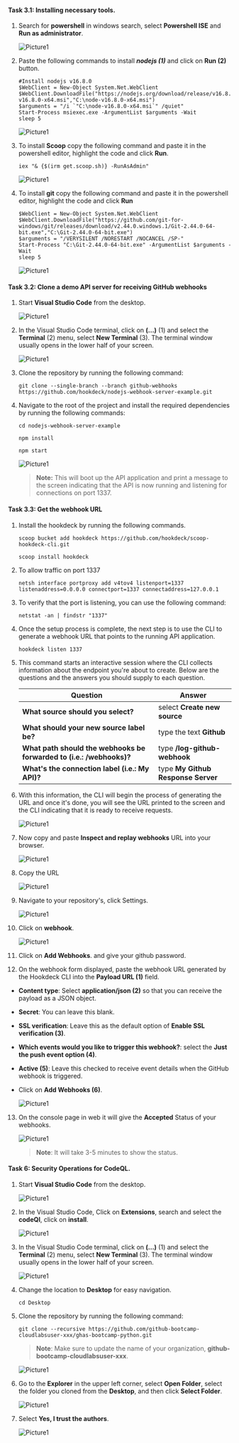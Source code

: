 #### Task 3.1: Installing necessary tools.

1. Search for **powershell** in windows search, select **Powershell ISE** and **Run as administrator**.

    ![Picture1](./images/powershell.png)
   
1. Paste the following commands to install ***nodejs (1)*** and click on **Run (2)** button.

     ```
    #Install nodejs v16.8.0
    $WebClient = New-Object System.Net.WebClient
    $WebClient.DownloadFile("https://nodejs.org/download/release/v16.8.0/node-v16.8.0-x64.msi","C:\node-v16.8.0-x64.msi")
    $arguments = "/i `"C:\node-v16.8.0-x64.msi`" /quiet"
    Start-Process msiexec.exe -ArgumentList $arguments -Wait
    sleep 5
      ```

    ![Picture1](./images/nodejs1.png)

1. To install **Scoop** copy the following command and paste it in the powershell editor, highlight the code and click **Run**.

      ```
      iex "& {$(irm get.scoop.sh)} -RunAsAdmin"
      ```

     ![Picture1](./images/g5a.png)

1. To install **git** copy the following command and paste it in the powershell editor, highlight the code and click **Run**

      ```
      $WebClient = New-Object System.Net.WebClient
      $WebClient.DownloadFile("https://github.com/git-for-windows/git/releases/download/v2.44.0.windows.1/Git-2.44.0-64-bit.exe","C:\Git-2.44.0-64-bit.exe")
      $arguments = "/VERYSILENT /NORESTART /NOCANCEL /SP-"
      Start-Process "C:\Git-2.44.0-64-bit.exe" -ArgumentList $arguments -Wait
      sleep 5
      ```

      ![Picture1](./images/g5b.png)

#### Task 3.2: Clone a demo API server for receiving GitHub webhooks

1. Start **Visual Studio Code** from the desktop.

    ![Picture1](./images/vscode1.jpg)

1. In the Visual Studio Code terminal, click on **(...)** (1) and select the **Terminal** (2) menu, select **New Terminal** (3). The terminal window usually opens in the lower half of your screen.

    ![Picture1](./images/terminal.png)
    
1. Clone the repository by running the following command:

      ```
      git clone --single-branch --branch github-webhooks https://github.com/hookdeck/nodejs-webhook-server-example.git
      ```

1. Navigate to the root of the project and install the required dependencies by running the following commands:

      ```
      cd nodejs-webhook-server-example
      ```

      ```
      npm install
      ```
      ```
      npm start
      ```
      
    ![Picture1](./images/npmstart.png)
   
   >**Note:** This will boot up the API application and print a message to the screen indicating that the API is now running and listening for connections on port 1337.
   
#### Task 3.3: Get the webhook URL

1. Install the hookdeck by running the following commands.

      ```
      scoop bucket add hookdeck https://github.com/hookdeck/scoop-hookdeck-cli.git
      ```
      ```
      scoop install hookdeck
      ```

1. To allow traffic on port 1337

      ```
      netsh interface portproxy add v4tov4 listenport=1337 listenaddress=0.0.0.0 connectport=1337 connectaddress=127.0.0.1
      ```

1. To verify that the port is listening, you can use the following command:

      ```
      netstat -an | findstr "1337"
      ```
      
1. Once the setup process is complete, the next step is to use the CLI to generate a webhook URL that points to the running API application.

      ```
      hookdeck listen 1337
      ```

1. This command starts an interactive session where the CLI collects information about the endpoint you're about to create. Below are the questions and the answers you should supply to each question.

    | Question | Answer |
    | -- | -- |
    | **What source should you select?** | select **Create new source** |
    | **What should your new source label be?** | type the text **Github** |
    | **What path should the webhooks be forwarded to (i.e.: /webhooks)?** | type **/log-github-webhook** |
    | **What's the connection label (i.e.: My API)?** | type **My Github Response Server** |

1. With this information, the CLI will begin the process of generating the URL and once it's done, you will see the URL printed to the screen and the CLI indicating that it is ready to receive requests.

    ![Picture1](./images/webhookcli1.png)

1. Now copy and paste **Inspect and replay webhooks** URL into your browser.

    ![Picture1](./images/webhookcli.png)

1. Copy the URL

    ![Picture1](./images/payloadurl.png)
   
1. Navigate to your repository's, click  Settings.

   ![Picture1](./images/ghasr1.png)

1. Click on **webhook**.

   ![Picture1](./images/webhook1.png)

1. Click on **Add Webhooks**. and give your github password.

1. On the webhook form displayed, paste the webhook URL generated by the Hookdeck CLI into the **Payload URL (1)** field.

- **Content type**: Select **application/json (2)** so that you can receive the payload as a JSON object.
- **Secret**: You can leave this blank.
- **SSL verification**: Leave this as the default option of **Enable SSL verification (3)**.
- **Which events would you like to trigger this webhook?**: select the **Just the push event option (4)**.
- **Active (5)**: Leave this checked to receive event details when the GitHub webhook is triggered.
- Click on **Add Webhooks (6)**.

     
    ![Picture1](./images/webhookpayload.png)

13. On the console page in web it will give the **Accepted** Status of your webhooks.

    ![Picture1](./images/payloadaccept.png)

    >**Note**: It will take 3-5 minutes to show the status.

#### Task 6: Security Operations for CodeQL.

1. Start **Visual Studio Code** from the desktop.

    ![Picture1](./images/vscode1.jpg)

1. In the Visual Studio Code, Click on **Extensions**, search and select the **codeQl**, click on **install**.

    ![Picture1](./images/vscodeql1.jpg)

1. In the Visual Studio Code terminal, click on **(...)** (1) and select the **Terminal** (2) menu, select **New Terminal** (3). The terminal window usually opens in the lower half of your screen.

    ![Picture1](./images/terminal.png)

1. Change the location to **Desktop** for easy navigation.

    ```
    cd Desktop
    ```
    
1. Clone the repository by running the following command:

      ```
      git clone --recursive https://github.com/github-bootcamp-cloudlabsuser-xxx/ghas-bootcamp-python.git
      ```
      >**Note**: Make sure to update the name of your organization, **github-bootcamp-cloudlabsuser-xxx**.

    ![Picture1](./images/clonerepo.png)

1. Go to the **Explorer** in the upper left corner, select **Open Folder**, select the folder you cloned from the **Desktop**, and then click **Select Folder**.

    ![Picture1](./images/clonerepo1.png)

1. Select **Yes, I trust the authors**.

    ![Picture1](./images/clonerepo2.png)
